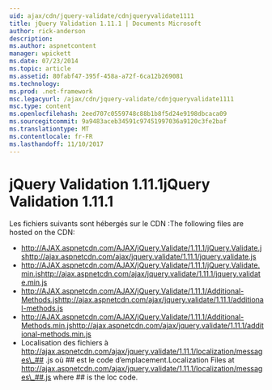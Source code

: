 ```yaml
---
uid: ajax/cdn/jquery-validate/cdnjqueryvalidate1111
title: jQuery Validation 1.11.1 | Documents Microsoft
author: rick-anderson
description: 
ms.author: aspnetcontent
manager: wpickett
ms.date: 07/23/2014
ms.topic: article
ms.assetid: 80fabf47-395f-458a-a72f-6ca12b269081
ms.technology: 
ms.prod: .net-framework
msc.legacyurl: /ajax/cdn/jquery-validate/cdnjqueryvalidate1111
msc.type: content
ms.openlocfilehash: 2eed707c0559748c88b1b8f5d24e9198dbcaca09
ms.sourcegitcommit: 9a9483aceb34591c97451997036a9120c3fe2baf
ms.translationtype: MT
ms.contentlocale: fr-FR
ms.lasthandoff: 11/10/2017
---
```

<a name="jquery-validation-1111"></a><span data-ttu-id="75a16-102">jQuery Validation 1.11.1</span><span class="sxs-lookup"><span data-stu-id="75a16-102">jQuery Validation 1.11.1</span></span>
====================
<span data-ttu-id="75a16-103">Les fichiers suivants sont hébergés sur le CDN :</span><span class="sxs-lookup"><span data-stu-id="75a16-103">The following files are hosted on the CDN:</span></span>

- <span data-ttu-id="75a16-104">http://AJAX.aspnetcdn.com/AJAX/jQuery.Validate/1.11.1/jQuery.Validate.js</span><span class="sxs-lookup"><span data-stu-id="75a16-104">http://ajax.aspnetcdn.com/ajax/jquery.validate/1.11.1/jquery.validate.js</span></span>
- <span data-ttu-id="75a16-105">http://AJAX.aspnetcdn.com/AJAX/jQuery.Validate/1.11.1/jQuery.Validate.min.js</span><span class="sxs-lookup"><span data-stu-id="75a16-105">http://ajax.aspnetcdn.com/ajax/jquery.validate/1.11.1/jquery.validate.min.js</span></span>
- <span data-ttu-id="75a16-106">http://AJAX.aspnetcdn.com/AJAX/jQuery.Validate/1.11.1/Additional-Methods.js</span><span class="sxs-lookup"><span data-stu-id="75a16-106">http://ajax.aspnetcdn.com/ajax/jquery.validate/1.11.1/additional-methods.js</span></span>
- <span data-ttu-id="75a16-107">http://AJAX.aspnetcdn.com/AJAX/jQuery.Validate/1.11.1/Additional-Methods.min.js</span><span class="sxs-lookup"><span data-stu-id="75a16-107">http://ajax.aspnetcdn.com/ajax/jquery.validate/1.11.1/additional-methods.min.js</span></span>
- <span data-ttu-id="75a16-108">Localisation des fichiers à http://ajax.aspnetcdn.com/ajax/jquery.validate/1.11.1/localization/messages\_## .js où ## est le code d’emplacement.</span><span class="sxs-lookup"><span data-stu-id="75a16-108">Localization Files at http://ajax.aspnetcdn.com/ajax/jquery.validate/1.11.1/localization/messages\_##.js where ## is the loc code.</span></span>
